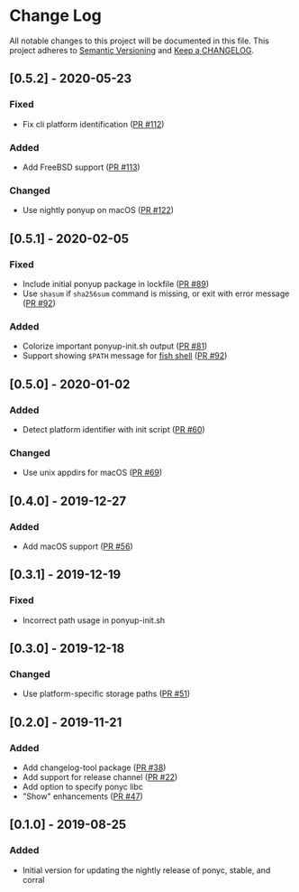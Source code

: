 # Change Log

All notable changes to this project will be documented in this file. This project adheres to [Semantic Versioning](http://semver.org/) and [Keep a CHANGELOG](http://keepachangelog.com/).

## [0.5.2] - 2020-05-23

### Fixed

- Fix cli platform identification ([PR #112](https://github.com/ponylang/ponyup/pull/112))

### Added

- Add FreeBSD support ([PR #113](https://github.com/ponylang/ponyup/pull/113))

### Changed

- Use nightly ponyup on macOS ([PR #122](https://github.com/ponylang/ponyup/pull/122))

## [0.5.1] - 2020-02-05

### Fixed

- Include initial ponyup package in lockfile ([PR #89](https://github.com/ponylang/ponyup/pull/89))
- Use `shasum` if `sha256sum` command is missing, or exit with error message ([PR #92](https://github.com/ponylang/ponyup/pull/92))

### Added

- Colorize important ponyup-init.sh output ([PR #81](https://github.com/ponylang/ponyup/pull/81))
- Support showing `$PATH` message for [fish shell](https://fish.sh) ([PR #92](https://github.com/ponylang/ponyup/pull/92))

## [0.5.0] - 2020-01-02

### Added

- Detect platform identifier with init script ([PR #60](https://github.com/ponylang/ponyup/pull/60))

### Changed

- Use unix appdirs for macOS ([PR #69](https://github.com/ponylang/ponyup/pull/69))

## [0.4.0] - 2019-12-27

### Added

- Add macOS support ([PR #56](https://github.com/ponylang/ponyup/pull/56))

## [0.3.1] - 2019-12-19

### Fixed

- Incorrect path usage in ponyup-init.sh

## [0.3.0] - 2019-12-18

### Changed

- Use platform-specific storage paths ([PR #51](https://github.com/ponylang/ponyup/pull/51))

## [0.2.0] - 2019-11-21

### Added

- Add changelog-tool package ([PR #38](https://github.com/ponylang/ponyup/pull/38))
- Add support for release channel ([PR #22](https://github.com/ponylang/ponyup/pull/22))
- Add option to specify ponyc libc
- "Show" enhancements ([PR #47](https://github.com/ponylang/ponyup/pull/47))

## [0.1.0] - 2019-08-25

### Added

- Initial version for updating the nightly release of ponyc, stable, and corral

